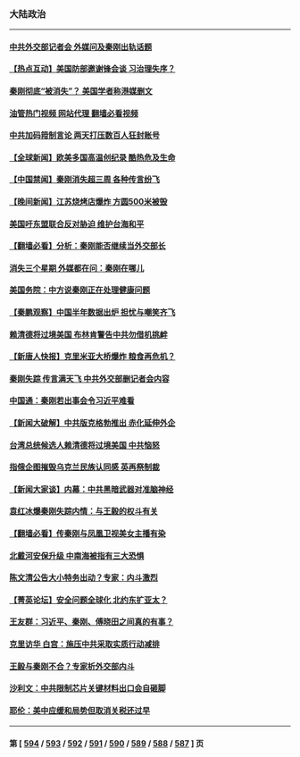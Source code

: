 ### 大陆政治
---
#### [中共外交部记者会 外媒问及秦刚出轨话题](../../pages/ncid277/n14036732.md?07182045) 
#### [【热点互动】美国防部邀谢锋会谈 习治理失序？](../../pages/ncid277/n14036415.md?07182045) 
#### [秦刚彻底“被消失”？ 美国学者称港媒删文](../../pages/ncid277/n14036749.md?07182045) 
#### [油管热门视频 网站代理 翻墙必看视频](http://138.2.39.72:81/youtube.html?epic-marker?07182045)
#### [中共加码箝制言论 两天打压数百人狂封账号](../../pages/ncid277/n14036604.md?07182045) 
#### [【全球新闻】欧美多国高温创纪录 酷热危及生命](../../pages/ncid277/n14036639.md?07182045) 
#### [【中国禁闻】秦刚消失超三周 各种传言纷飞](../../pages/ncid277/n14034272.md?07182045) 
#### [【晚间新闻】江苏烧烤店爆炸 方圆500米被毁](../../pages/ncid277/n14036350.md?07182045) 
#### [美国吁东盟联合反对胁迫 维护台海和平](../../pages/ncid277/n14036315.md?07182045) 
#### [【翻墙必看】分析：秦刚能否继续当外交部长](../../pages/ncid277/n14036531.md?07182045) 
#### [消失三个星期 外媒都在问：秦刚在哪儿](../../pages/ncid277/n14036458.md?07182045) 
#### [美国务院：中方说秦刚正在处理健康问题](../../pages/ncid277/n14036399.md?07182045) 
#### [【秦鹏观察】中国半年数据出炉 担忧与嘲笑齐飞](../../pages/ncid277/n14036428.md?07182045) 
#### [赖清德将过境美国 布林肯警告中共勿借机挑衅](../../pages/ncid277/n14036394.md?07182045) 
#### [【新唐人快报】克里米亚大桥爆炸 粮食再危机？](../../pages/ncid277/n14036421.md?07182045) 
#### [秦刚失踪 传言满天飞 中共外交部删记者会内容](../../pages/ncid277/n14036387.md?07182045) 
#### [中国通：秦刚若出事会令习近平难看](../../pages/ncid277/n14036381.md?07182045) 
#### [【新闻大破解】中共版克格勃推出 赤化延伸外企](../../pages/ncid277/n14036192.md?07182045) 
#### [台湾总统候选人赖清德将过境美国 中共恼怒](../../pages/ncid277/n14036295.md?07182045) 
#### [指俄企图摧毁乌克兰民族认同感 英再祭制裁](../../pages/ncid277/n14036297.md?07182045) 
#### [【新闻大家谈】内幕：中共黑暗武器对准脑神经](../../pages/ncid277/n14036222.md?07182045) 
#### [袁红冰爆秦刚失踪内情：与王毅的权斗有关](../../pages/ncid277/n14035688.md?07182045) 
#### [【翻墙必看】传秦刚与凤凰卫视美女主播有染](../../pages/ncid277/n14035785.md?07182045) 
#### [北戴河安保升级 中南海被指有三大恐惧](../../pages/ncid277/n14035702.md?07182045) 
#### [陈文清公告大小特务出动？专家：内斗激烈](../../pages/ncid277/n14035437.md?07182045) 
#### [【菁英论坛】安全问题全球化 北约东扩亚太？](../../pages/ncid277/n14035527.md?07182045) 
#### [王友群：习近平、秦刚、傅晓田之间真的有事？](../../pages/ncid277/n14035084.md?07182045) 
#### [克里访华 白宫：施压中共采取实质行动减排](../../pages/ncid277/n14035616.md?07182045) 
#### [王毅与秦刚不合？专家析外交部内斗](../../pages/ncid277/n14035528.md?07182045) 
#### [沙利文：中共限制芯片关键材料出口会自砸脚](../../pages/ncid277/n14035489.md?07182045) 
#### [耶伦：美中应缓和局势但取消关税还过早](../../pages/ncid277/n14035448.md?07182045) 

---
#### 第 [ [594](./594.md?07182045) / [593](./593.md?07182045) / [592](./592.md?07182045) / [591](./591.md?07182045) / [590](./590.md?07182045) / [589](./589.md?07182045) / [588](./588.md?07182045) / [587](./587.md?07182045) ] 页
